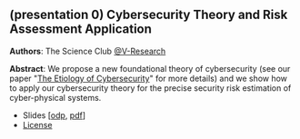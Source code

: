 ## (presentation 0) Cybersecurity Theory and Risk Assessment Application

**Authors**: The Science Club [@V-Research](http://v-research.it)

**Abstract**: We propose a new foundational theory of cybersecurity (see our
paper "[The Etiology of Cybersecurity](../reports/paper_0)" for more details)
and we show how to apply our cybersecurity theory for the
precise security risk estimation of cyber-physical systems.

- Slides \[[odp](./presentation_0.odp), [pdf](./presentation_0.odp)\]
- [License](./LICENSE.md)
